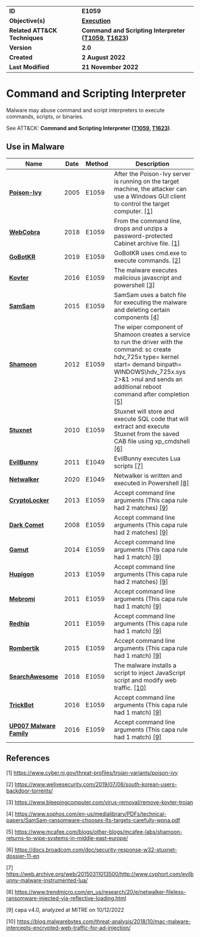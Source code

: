 <table>
<tr>
<td><b>ID</b></td>
<td><b>E1059</b></td>
</tr>
<tr>
<td><b>Objective(s)</b></td>
<td><b><a href="../execution">Execution</a></b></td>
</tr>
<tr>
<td><b>Related ATT&CK Techniques</b></td>
<td><b>Command and Scripting Interpreter (<a href="https://attack.mitre.org/techniques/T1059">T1059</a>, <a href="https://attack.mitre.org/techniques/T1623">T1623</a>)</b></td>
</tr>
<tr>
<td><b>Version</b></td>
<td><b>2.0</b></td>
</tr>
<tr>
<td><b>Created</b></td>
<td><b>2 August 2022</b></td>
</tr>
<tr>
<td><b>Last Modified</b></td>
<td><b>21 November 2022</b></td>
</tr>
</table>


# Command and Scripting Interpreter

Malware may abuse command and script interpreters to execute commands, scripts, or binaries.

See ATT&CK: **Command and Scripting Interpreter ([T1059](https://attack.mitre.org/techniques/T1059), [T1623](https://attack.mitre.org/techniques/T1623))**.

## Use in Malware

|Name|Date|Method|Description|
|---|---|---|---|
|[**Poison-Ivy**](../xample-malware/poison-ivy.md)|2005|E1059|After the Poison-Ivy server is running on the target machine, the attacker can use a Windows GUI client to control the target computer. [[1]](#1)|
|[**WebCobra**](../xample-malware/webcobra.md)|2018|E1059|From the command line, drops and unzips a password-protected Cabinet archive file. [[1]](#1)|
|[**GoBotKR**](../xample-malware/gobotkr.md)|2019|E1059|GoBotKR uses cmd.exe to execute commands. [[2]](#2)|
|[**Kovter**](../xample-malware/kovter.md)|2016|E1059|The malware executes malicious javascript and powershell [[3]](#3)|
|[**SamSam**](../xample-malware/samsam.md)|2015|E1059|SamSam uses a batch file for executing the malware and deleting certain components   [[4]](#4)|
|[**Shamoon**](../xample-malware/shamoon.md)|2012|E1059|The wiper component of Shamoon creates a service to run the driver with the command: sc create hdv_725x type= kernel start= demand binpath= WINDOWS\hdv_725x.sys 2>&1 >nul and sends an additional reboot command after completion [[5]](#5)|
|[**Stuxnet**](../xample-malware/stuxnet.md)|2010|E1059|Stuxnet will store and execute SQL code that will extract and execute Stuxnet from the saved CAB file using xp_cmdshell  [[6]](#6)|
|[**EvilBunny**](../xample-malware/evilbunny.md)|2011|E1049|EvilBunny executes Lua scripts [[7]](#7)|
|[**Netwalker**](../xample-malware/netwalker.md)|2020|E1049|Netwalker is written and executed in Powershell [[8]](#8)|
|[**CryptoLocker**](../xample-malware/cryptolocker.md)|2013|E1059|Accept command line arguments (This capa rule had 2 matches) [[9]](#9)|
|[**Dark Comet**](../xample-malware/dark-comet.md)|2008|E1059|Accept command line arguments (This capa rule had 2 matches) [[9]](#9)|
|[**Gamut**](../xample-malware/gamut.md)|2014|E1059|Accept command line arguments (This capa rule had 1 match) [[9]](#9)|
|[**Hupigon**](../xample-malware/hupigon.md)|2013|E1059|Accept command line arguments (This capa rule had 2 matches) [[9]](#9)|
|[**Mebromi**](../xample-malware/mebromi.md)|2011|E1059|Accept command line arguments (This capa rule had 1 match) [[9]](#9)|
|[**Redhip**](../xample-malware/rebhip.md)|2011|E1059|Accept command line arguments (This capa rule had 1 match) [[9]](#9)|
|[**Rombertik**](../xample-malware/rombertik.md)|2015|E1059|Accept command line arguments (This capa rule had 1 match) [[9]](#9)|
|[**SearchAwesome**](../xample-malware/searchawesome.md)|2018|E1059|The malware installs a script to inject JavaScript script and modify web traffic. [[10]](#10)|
|[**TrickBot**](../xample-malware/trickbot.md)|2016|E1059|Accept command line arguments (This capa rule had 1 match) [[9]](#9)|
|[**UP007 Malware Family**](../xample-malware/up007.md)|2016|E1059|Accept command line arguments (This capa rule had 1 match) [[9]](#9)|

## References

<a name="1">[1]</a> https://www.cyber.nj.gov/threat-profiles/trojan-variants/poison-ivy

<a name="2">[2]</a> https://www.welivesecurity.com/2019/07/08/south-korean-users-backdoor-torrents/

<a name="3">[3]</a> https://www.bleepingcomputer.com/virus-removal/remove-kovter-trojan

<a name="4">[4]</a> https://www.sophos.com/en-us/medialibrary/PDFs/technical-papers/SamSam-ransomware-chooses-Its-targets-carefully-wpna.pdf

<a name="5">[5]</a> https://www.mcafee.com/blogs/other-blogs/mcafee-labs/shamoon-returns-to-wipe-systems-in-middle-east-europe/

<a name="6">[6]</a> https://docs.broadcom.com/doc/security-response-w32-stuxnet-dossier-11-en

<a name="7">[7]</a> https://web.archive.org/web/20150311013500/http://www.cyphort.com/evilbunny-malware-instrumented-lua/

<a name="8">[8]</a> https://www.trendmicro.com/en_us/research/20/e/netwalker-fileless-ransomware-injected-via-reflective-loading.html

<a name="9">[9]</a> capa v4.0, analyzed at MITRE on 10/12/2022

<a name="10">[10]</a> https://blog.malwarebytes.com/threat-analysis/2018/10/mac-malware-intercepts-encrypted-web-traffic-for-ad-injection/

